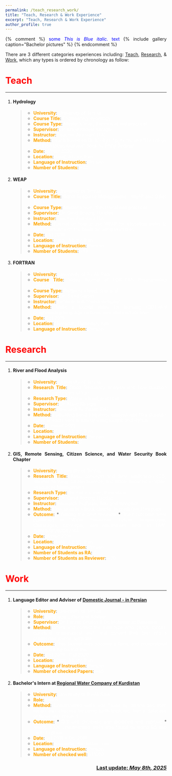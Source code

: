 ```yaml
---
permalink: /teach_research_work/
title: "Teach, Research & Work Experience"
excerpt: "Teach, Research & Work Experience"
author_profile: true
---
```


<style>body {text-align: justify}</style>

{% comment %}
<span style="color:blue">some *This is Blue italic.* text</span>
{% include gallery caption="Bachelor pictures" %}
{% endcomment %}

There are 3 different categories experiences including: [Teach](#teach), [Research](#research), & [Work](#work), which any types is ordered by chronology as follow:   

# <span style="color:red">Teach</span>
---
1. #### Hydrology
    > * **<span style="color:orange">University</span>**: <span style="color:white">University of Tehran</span>
    > * **<span style="color:orange">Course Title</span>**: <span style="color:white">Engineering Hydrology</span>
    > * **<span style="color:orange">Course Type</span>**: <span style="color:white">Master's level, theoretical and practical</span>
    > * **<span style="color:orange">Supervisor</span>**: <span style="color:white">Dr. Majid Khayat Kholghi</span>
    > * **<span style="color:orange">Instructor</span>**: <span style="color:white">Teacher Assistant (TA)</span>
    > * **<span style="color:orange">Method</span>**: <span style="color:white">Teach based on Dr. Kholghi *.pptx file and ”Hydrology and Floodplain Analysis” book by Philip Bedient</span>
    > * **<span style="color:orange">Date</span>**: <span style="color:white">Winter 2020</span>
    > * **<span style="color:orange">Location</span>**: <span style="color:white">Karaj, Alborz, Iran</span>
    > * **<span style="color:orange">Language of Instruction</span>**: <span style="color:white">Persian</span>
    > * **<span style="color:orange">Number of Students</span>**: <span style="color:white">~30</span>
1. #### WEAP
    > * **<span style="color:orange">University</span>**: <span style="color:white">University of Tehran</span>
    > * **<span style="color:orange">Course Title</span>**: <span style="color:white">Water Resource Management - WEAP and Other Tools</span>
    > * **<span style="color:orange">Course Type</span>**: <span style="color:white">Master's level, theoretical and practical</span>
    > * **<span style="color:orange">Supervisor</span>**: <span style="color:white">Dr. Omid Bozorg-Haddad</span>
    > * **<span style="color:orange">Instructor</span>**: <span style="color:white">Teacher Assistant (TA)</span>
    > * **<span style="color:orange">Method</span>**: <span style="color:white">Tutorial on how to use WEAP for allocation water to verity demands on the basin by using examples</span>
    > * **<span style="color:orange">Date</span>**: <span style="color:white">Fall 2019</span>
    > * **<span style="color:orange">Location</span>**: <span style="color:white">Karaj, Alborz, Iran</span>
    > * **<span style="color:orange">Language of Instruction</span>**: <span style="color:white">Persian</span>
    > * **<span style="color:orange">Number of Students</span>**: <span style="color:white">~10</span>
1. #### FORTRAN
    > * **<span style="color:orange">University</span>**: <span style="color:white">University of Bu-Ali Sina</span>
    > * **<span style="color:orange">Course Title</span>**: <span style="color:white">Video Tutorial of FORTRAN Programming Language</span>
    > * **<span style="color:orange">Course Type</span>**: <span style="color:white">Bachelor's level, practical</span>
    > * **<span style="color:orange">Supervisor</span>**: <span style="color:white">Dr. Saied Gohari</span>
    > * **<span style="color:orange">Instructor</span>**: <span style="color:white">Lecturer and course designer</span>
    > * **<span style="color:orange">Method</span>**: <span style="color:white">Make a tutorial video for learning FORTRAN programming language on basic and intermediate level</span>
    > * **<span style="color:orange">Date</span>**: <span style="color:white">Fall 2015</span>
    > * **<span style="color:orange">Location</span>**: <span style="color:white">Hamedan, Hamedan, Iran</span>
    > * **<span style="color:orange">Language of Instruction</span>**: <span style="color:white">Persian</span>

# <span style="color:red">Research</span>
---
1. #### River and Flood Analysis
    > * **<span style="color:orange">University</span>**: <span style="color:white">University of Tehran</span>
    > * **<span style="color:orange">Research Title</span>**: <span style="color:white">Flood frequency analysis and flow duration curve of east rivers of Iran</span>
    > * **<span style="color:orange">Research Type</span>**: <span style="color:white">Master's level, practical</span>
    > * **<span style="color:orange">Supervisor</span>**: <span style="color:white">Dr. Majid Kholghi</span>
    > * **<span style="color:orange">Instructor</span>**: <span style="color:white">Research Assistant (RA)</span>
    > * **<span style="color:orange">Method</span>**: <span style="color:white">Evaluating flood frequency analysis and flow duration curve of east rivers in Iran by using Easyfit and Hyfrun</span>
    > * **<span style="color:orange">Date</span>**: <span style="color:white">Summer 2021</span>
    > * **<span style="color:orange">Location</span>**: <span style="color:white">Karaj, Alborz, Iran</span>
    > * **<span style="color:orange">Language of Instruction</span>**: <span style="color:white">Persian</span>
    > * **<span style="color:orange">Number of Students</span>**: <span style="color:white">2</span>
2. #### GIS, Remote Sensing, Citizen Science, and Water Security Book Chapter
    > * **<span style="color:orange">University</span>**: <span style="color:white">University of Tehran</span>
    > * **<span style="color:orange">Research Title</span>**: <span style="color:white">Basic concepts and their application (GIS, Remote Sensing, Citizen Science, and Water Security) in Water Resources Management</span>
    > * **<span style="color:orange">Research Type</span>**: <span style="color:white">Bachelor's level, theoretical</span>
    > * **<span style="color:orange">Supervisor</span>**: <span style="color:white">Dr. Omid Bozorg-Haddad</span>
    > * **<span style="color:orange">Instructor</span>**: <span style="color:white">Research Assistant (RA) and Reviewer</span>
    > * **<span style="color:orange">Method</span>**: <span style="color:white">How to write a book chapter in predefined template</span>
    > * **<span style="color:orange">Outcome</span>**:
       * <span style="color:white">Among the best reviewer</span>
       * <span style="color:white">Their outcome were published in “Water Resources: Future Perspectives, Challenges, Concepts, and Necessities book in IWA”. ISBN:9781789062144</span>
    > * **<span style="color:orange">Date</span>**: <span style="color:white">Winter 2018</span>
    > * **<span style="color:orange">Location</span>**: <span style="color:white">Karaj, Alborz, Iran</span>
    > * **<span style="color:orange">Language of Instruction</span>**: <span style="color:white">Persian</span>
    > * **<span style="color:orange">Number of Students as RA</span>**: <span style="color:white">4</span>
    > * **<span style="color:orange">Number of Students as Reviewer</span>**: <span style="color:white">~30</span>

# <span style="color:red">Work</span>
---
1. #### Language Editor and Adviser of [Domestic Journal - in Persian](https://domesticsj.ut.ac.ir/journal/editorial.board?edbc=5869&lang=en)
    > * **<span style="color:orange">University</span>**: <span style="color:white">University of Tehran</span>
    > * **<span style="color:orange">Role</span>**: <span style="color:white">Language Editor and Adviser</span>
    > * **<span style="color:orange">Supervisor</span>**: <span style="color:white">Dr. Farzad Ghafori & Dr. Mohammad Banadaki</span>
    > * **<span style="color:orange">Method</span>**: <span style="color:white">check and correct the main type error (such: syntax, punctual, grammatical. etc), and convert their text into a predefined journal template </span>
    > * **<span style="color:orange">Outcome</span>**: <span style="color:white">This journal was become a fame and professional journal during six months</span>
    > * **<span style="color:orange">Date</span>**: <span style="color:white">Fall 2019 – Fall 2020</span>
    > * **<span style="color:orange">Location</span>**: <span style="color:white">Karaj, Alborz, Iran</span>
    > * **<span style="color:orange">Language of Instruction</span>**: <span style="color:white">Persian</span>
    > * **<span style="color:orange">Number of checked Papers</span>**: <span style="color:white">~45</span>
1. #### Bachelor's Intern at [Regional Water Company of Kurdistan](https://www.kdrw.ir/)
    > * **<span style="color:orange">University</span>**: <span style="color:white">University of Bu-Ali Sina</span>
    > * **<span style="color:orange">Role</span>**: <span style="color:white">Intern</span>
    > * **<span style="color:orange">Method</span>**: <span style="color:white">Unauthorized wells was found by person and their report was checked by using Earth Explorer, then a database of those was created </span>
    > * **<span style="color:orange">Outcome</span>**:
       * <span style="color:white">GIS well database was modified and improve</span>
       * <span style="color:white">Nearly 9000 unauthorized wells was found by using RS and Earth Explorer</span>
    > * **<span style="color:orange">Date</span>**: <span style="color:white">Jul 2018 – Oct 2018</span>
    > * **<span style="color:orange">Location</span>**: <span style="color:white">Sanandaj, Kurdestan, Iran</span>
    > * **<span style="color:orange">Language of Instruction</span>**: <span style="color:white">Persian</span>
    > * **<span style="color:orange">Number of checked well</span>**: <span style="color:white">~11000</span>

<p align="right">
  <h3 align="right"><b><u> Last update: <i>May 8th, 2025 </i></u></b></h3>
</p>